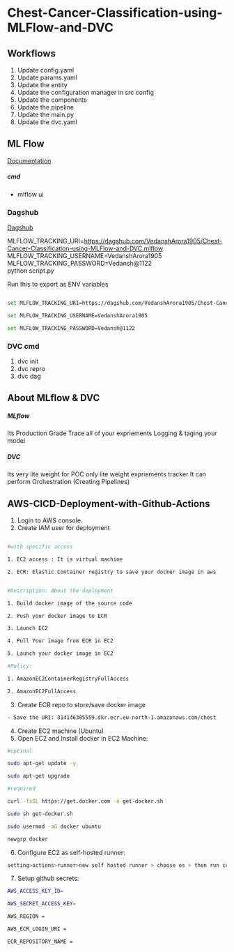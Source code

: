 # Chest-Cancer-Classification-using-MLFlow-and-DVC

## Workflows

1. Update config.yaml 
2. Update params.yaml
3. Update the entity
4. Update the configuration manager in src config
5. Update the components
6. Update the pipeline
7. Update the main.py
8. Update the dvc.yaml


## ML Flow

[Documentation](https://mlflow.org/docs/latest/index.html)


##### cmd
- mlflow ui

### Dagshub

[Dagshub](https://dagshub.com/)


MLFLOW_TRACKING_URI=https://dagshub.com/VedanshArora1905/Chest-Cancer-Classification-using-MLFlow-and-DVC.mlflow \
MLFLOW_TRACKING_USERNAME=VedanshArora1905 \
MLFLOW_TRACKING_PASSWORD=Vedansh@1122 \
python script.py

Run this to export as ENV variables

 ```bash

set MLFLOW_TRACKING_URI=https://dagshub.com/VedanshArora1905/Chest-Cancer-Classification-using-MLFlow-and-DVC.mlflow

set MLFLOW_TRACKING_USERNAME=VedanshArora1905

set MLFLOW_TRACKING_PASSWORD=Vedansh@1122

```

### DVC cmd
1. dvc init
2. dvc repro
3. dvc dag


## About MLflow & DVC

##### MLflow

Its Production Grade
Trace all of your expriements
Logging & taging your model

##### DVC

Its very lite weight for POC only
lite weight expriements tracker
It can perform Orchestration (Creating Pipelines)

## AWS-CICD-Deployment-with-Github-Actions

1. Login to AWS console.
2. Create IAM user for deployment

``` bash

#with specific access

1. EC2 access : It is virtual machine

2. ECR: Elastic Container registry to save your docker image in aws


#Description: About the deployment

1. Build docker image of the source code

2. Push your docker image to ECR

3. Launch EC2 

4. Pull Your image from ECR in EC2

5. Launch your docker image in EC2

#Policy:

1. AmazonEC2ContainerRegistryFullAccess

2. AmazonEC2FullAccess

```
3. Create ECR repo to store/save docker image

```bash
- Save the URI: 314146305559.dkr.ecr.eu-north-1.amazonaws.com/chest
```

4. Create EC2 machine (Ubuntu)
5. Open EC2 and Install docker in EC2 Machine:

```bash     
#optinal

sudo apt-get update -y

sudo apt-get upgrade

#required

curl -fsSL https://get.docker.com -o get-docker.sh

sudo sh get-docker.sh

sudo usermod -aG docker ubuntu

newgrp docker
```

6. Configure EC2 as self-hosted runner:
```bash
setting>actions>runner>new self hosted runner > choose os > then run command one by one
```
7. Setup github secrets:
```bash
AWS_ACCESS_KEY_ID=

AWS_SECRET_ACCESS_KEY=

AWS_REGION = 

AWS_ECR_LOGIN_URI = 

ECR_REPOSITORY_NAME = 
```